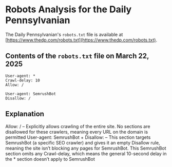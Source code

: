 # Robots Analysis for the Daily Pennsylvanian

The Daily Pennsylvanian's `robots.txt` file is available at
[https://www.thedp.com/robots.txt](https://www.thedp.com/robots.txt).

## Contents of the `robots.txt` file on March 22, 2025

```
User-agent: *
Crawl-delay: 10
Allow: /

User-agent: SemrushBot
Disallow: /
```

## Explanation

Allow: / – Explicitly allows crawling of the entire site. No sections are disallowed for these crawlers, meaning every URL on the domain is permitted
User-agent: SemrushBot + Disallow: – This section targets SemrushBot (a specific SEO crawler) and gives it an empty Disallow rule, meaning the site isn’t blocking any pages for SemrushBot. This SemrushBot section omits any Crawl-delay, which means the general 10-second delay in the * section doesn’t apply to SemrushBot
